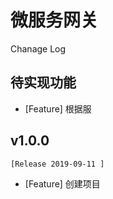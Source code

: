 # 微服务网关










Chanage Log 

## 待实现功能
- [Feature] 根据服


## v1.0.0 
    [Release 2019-09-11 ]
- [Feature] 创建项目 
















































































































